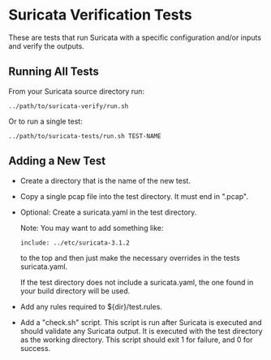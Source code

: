 # Suricata Verification Tests

These are tests that run Suricata with a specific configuration and/or
inputs and verify the outputs.

## Running All Tests

From your Suricata source directory run:

```
../path/to/suricata-verify/run.sh
```

Or to run a single test:
```
../path/to/suricata-tests/run.sh TEST-NAME
```

## Adding a New Test

- Create a directory that is the name of the new test.

- Copy a single pcap file into the test directory. It must end in
  ".pcap".

- Optional: Create a suricata.yaml in the test directory.

    Note: You may want to add something like:
    ```
    include: ../etc/suricata-3.1.2
    ```
    to the top and then just make the necessary overrides in the tests
    suricata.yaml.

	If the test directory does not include a suricata.yaml, the one
    found in your build directory will be used.

- Add any rules required to ${dir}/test.rules.

- Add a "check.sh" script. This script is run after Suricata is
  executed and should validate any Suricata output. It is executed
  with the test directory as the working directory. This script should
  exit 1 for failure, and 0 for success.

